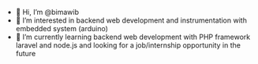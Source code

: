 - 👋 Hi, I’m @bimawib
- 👀 I’m interested in backend web development and instrumentation with embedded system (arduino)
- 🌱 I’m currently learning backend web development with PHP framework laravel and node.js and looking for a job/internship opportunity in the future

<!---
bimawib/bimawib is a ✨ special ✨ repository because its `README.md` (this file) appears on your GitHub profile.
You can click the Preview link to take a look at your changes.
--->
